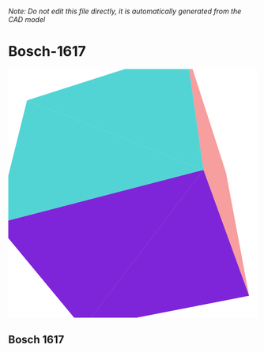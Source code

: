 ###### Note: Do not edit this file directly, it is automatically generated from the CAD model

# Bosch-1617

![](/project.svg)

## Bosch 1617


